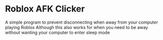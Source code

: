 # Roblox AFK Clicker
A simple program to prevent disconnecting when away from your computer playing Roblox
Although this also works for when you need to be away without wanting your computer to enter sleep mode
